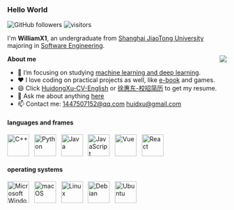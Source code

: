<!--
**WilliamX1/WilliamX1** is a ✨ _special_ ✨ repository because its `README.md` (this file) appears on your GitHub profile.

Here are some ideas to get you started:

- 🔭 I’m currently working on ...
- 🌱 I’m currently learning ...
- 👯 I’m looking to collaborate on ...
- 🤔 I’m looking for help with ...
- 💬 Ask me about ...
- 📫 How to reach me: ...
- 😄 Pronouns: ...
- ⚡ Fun fact: ...
-->

### Hello World
![GitHub followers](https://img.shields.io/github/followers/WilliamX1?style=social)
![visitors](https://visitor-badge.glitch.me/badge?page_id=WilliamX1)

I'm **WilliamX1**, an undergraduate from [Shanghai JiaoTong University](http://en.sjtu.edu.cn/) majoring in [Software Engineering](http://www.se.sjtu.edu.cn/).

<img align='right' src="https://github-readme-stats.vercel.app/api/top-langs/?username=WilliamX1&langs_count=8&theme=algolia"/>
     
**About me**

- 👯 I’m focusing on studying [machine learning and deep learning](https://github.com/WilliamX1/machine-learning).
- ❤️ I love coding on practical projects as well, like [e-book](https://github.com/WilliamX1/bookstore) and games.
- 😄 Click [HuidongXu-CV-English](https://github.com/WilliamX1/WilliamX1/tree/main/CV-School/HuidongXu-CV-English.pdf) or [徐惠东-校招简历](https://github.com/WilliamX1/WilliamX1/blob/main/CV-School/徐惠东-校招简历.pdf) to get my resume.
- 💬 Ask me about anything [here](https://github.com/WilliamX1/WilliamX1/issues)
- 📫 Contact me: <1447507152@qq.com> <huidxu@gmail.com>

<h4>languages and frames</h4>
<div>
     <img src="https://edent.github.io/SuperTinyIcons/images/svg/cplusplus.svg" width="50" title="C++"/> &nbsp;
     <img src="https://edent.github.io/SuperTinyIcons/images/svg/python.svg" width="50" title="Python" /> &nbsp;
     <img src="https://edent.github.io/SuperTinyIcons/images/svg/java.svg" width="50" title="Java" /> &nbsp;
     <img src="https://edent.github.io/SuperTinyIcons/images/svg/javascript.svg" width="50" title="JavaScript" /> &nbsp;
     <img src="https://edent.github.io/SuperTinyIcons/images/svg/vue.svg" width="50" title="Vue" /> &nbsp;
     <img src="https://edent.github.io/SuperTinyIcons/images/svg/react.svg" width="50" title="React" /> &nbsp;
  </tr>
</div>
<h4>operating systems</h4>
<div>
     <img src="https://edent.github.io/SuperTinyIcons/images/svg/windows.svg" width="50" title="Microsoft Windows" /> &nbsp;
     <img src="https://edent.github.io/SuperTinyIcons/images/svg/macos.svg" width="50" title="macOS"/> &nbsp;
     <img src="https://edent.github.io/SuperTinyIcons/images/svg/linux.svg" width="50" title="Linux" /> &nbsp;
     <img src="https://edent.github.io/SuperTinyIcons/images/svg/debian.svg" width="50" title="Debian"/> &nbsp;
     <img src="https://edent.github.io/SuperTinyIcons/images/svg/ubuntu.svg" width="50" title="Ubuntu" /> &nbsp;
</div>
